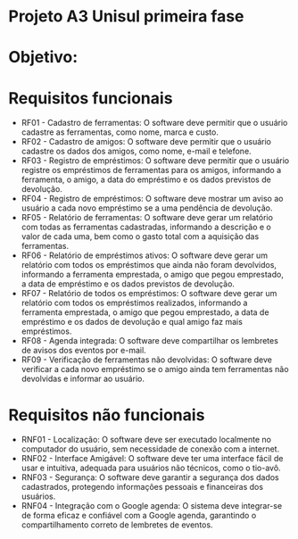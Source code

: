 # Projeto A3 Unisul primeira fase

# Objetivo:

# Requisitos funcionais
- RF01 - Cadastro de ferramentas: O software deve permitir que o usuário cadastre as
ferramentas, como nome, marca e custo.
- RF02 - Cadastro de amigos: O software deve permitir que o usuário cadastre os dados
dos amigos, como nome, e-mail e telefone.
- RF03 - Registro de empréstimos: O software deve permitir que o usuário registre os
empréstimos de ferramentas para os amigos, informando a ferramenta, o amigo, a
data do empréstimo e os dados previstos de devolução.
- RF04 - Registro de empréstimos: O software deve mostrar um aviso ao usuário a cada
novo empréstimo se a uma pendência de devolução.
- RF05 - Relatório de ferramentas: O software deve gerar um relatório com todas as
ferramentas cadastradas, informando a descrição e o valor de cada uma, bem como
o gasto total com a aquisição das ferramentas.
- RF06 - Relatório de empréstimos ativos: O software deve gerar um relatório com todos
os empréstimos que ainda não foram devolvidos, informando a ferramenta
emprestada, o amigo que pegou emprestado, a data de empréstimo e os dados
previstos de devolução.
- RF07 - Relatório de todos os empréstimos: O software deve gerar um relatório com
todos os empréstimos realizados, informando a ferramenta emprestada, o amigo que
pegou emprestado, a data de empréstimo e os dados de devolução e qual amigo faz
mais empréstimos.
- RF08 - Agenda integrada: O software deve compartilhar os lembretes de avisos dos
eventos por e-mail.
- RF09 - Verificação de ferramentas não devolvidas: O software deve verificar a cada
novo empréstimo se o amigo ainda tem ferramentas não devolvidas e informar ao
usuário.

# Requisitos não funcionais
- RNF01 - Localização: O software deve ser executado localmente no computador do
usuário, sem necessidade de conexão com a internet.
- RNF02 - Interface Amigável: O software deve ter uma interface fácil de usar e intuitiva,
adequada para usuários não técnicos, como o tio-avô.
- RNF03 - Segurança: O software deve garantir a segurança dos dados cadastrados,
protegendo informações pessoais e financeiras dos usuários.
- RNF04 - Integração com o Google agenda: O sistema deve integrar-se de forma eficaz
e confiável com a Google agenda, garantindo o compartilhamento correto de
lembretes de eventos.
